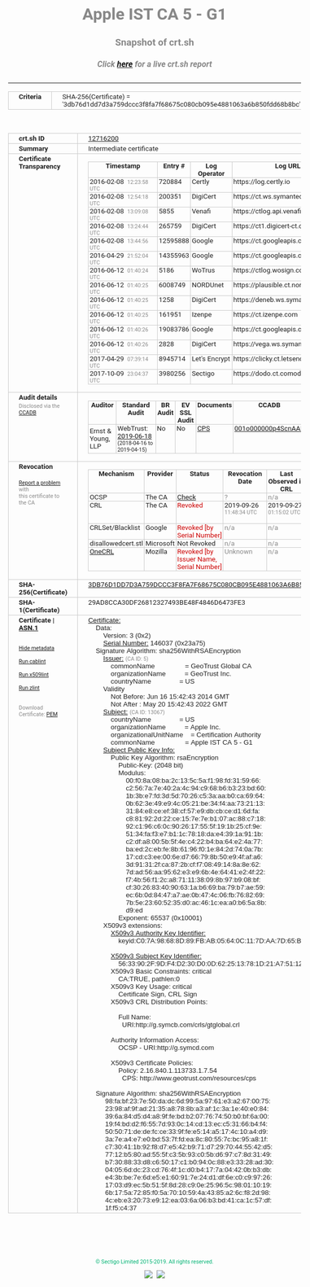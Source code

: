 # Apple IST CA 5 - G1
### Snapshot of crt.sh
##### Click [here](https://crt.sh/?q=3DB76D1DD7D3A759DCCC3F8FA7F68675C080CB095E4881063A6B850FDD68B8BC) for a live crt.sh report

---
<!DOCTYPE HTML PUBLIC "-//W3C//DTD HTML 4.0 Transitional//EN">
<HTML>
<HEAD>
  <META http-equiv="Content-Type" content="text/html; charset=UTF-8">
  <TITLE>crt.sh | 3db76d1dd7d3a759dccc3f8fa7f68675c080cb095e4881063a6b850fdd68b8bc</TITLE>
  <META name="description" content="Free CT Log Certificate Search Tool from Sectigo (formerly Comodo CA)">
  <META name="keywords" content="crt.sh, CT, Certificate Transparency, Certificate Search, SSL Certificate, Sectigo, Comodo CA">
  <LINK href="//fonts.googleapis.com/css?family=Roboto+Mono|Roboto:400,400i,700,700i" rel="stylesheet">
  <STYLE type="text/css">
    a {
      white-space: nowrap;
    }
    body {
      color: #888888;
      font: 12pt Roboto, sans-serif;
      padding-top: 10px;
      text-align: center
    }
    form {
      margin: 0px
    }
    span {
      border-radius: 10px
    }
    span.heading {
      color: #888888;
      font: 12pt Roboto, sans-serif
    }
    span.title {
      background-color: #00B373;
      color: #FFFFFF;
      font: bold 18pt Roboto, sans-serif;
      padding: 0px 5px
    }
    span.text {
      color: #888888;
      font: 10pt Roboto, sans-serif
    }
    span.whiteongrey {
      background-color: #D9D9D6;
      color: #FFFFFF;
      font: bold 18pt Roboto, sans-serif;
      padding: 0px 5px
    }
    table {
      border-collapse: collapse;
      color: #222222;
      font: 10pt Roboto, sans-serif;
      margin-left: auto;
      margin-right: auto
    }
    table.options {
      border: none;
      margin-left: 10px
    }
    td, th {
      border: 1px solid #CCCCCC;
      padding: 0px 2px;
      text-align: left;
      vertical-align: top
    }
    td.outer, th.outer {
      border: 1px solid #CCCCCC;
      padding: 2px 20px;
      text-align: left
    }
    th.heading {
      color: #888888;
      font: bold italic 12pt Roboto, sans-serif;
      padding: 20px 0px 0px;
      text-align: center
    }
    th.options, td.options {
      border: none;
      vertical-align: middle
    }
    td.text {
      font: 10pt "Roboto Mono", sans-serif;
      padding: 2px 20px
    }
    td.heading {
      border: none;
      color: #888888;
      font: 12pt Roboto, sans-serif;
      padding-top: 20px;
      text-align: center
    }
    table.lint td, th {
      text-align: center
    }
    .button {
      background-color: #00B373;
      border-radius: 10px;
      color: #FFFFFF;
      font: bold 13pt Roboto, sans-serif
    }
    .copyright {
      font: 8pt Roboto, sans-serif;
      color: #00B373
    }
    .input {
      border: 1px solid #888888;
      font-weight: bold;
      text-align: center
    }
    .small {
      font: 8pt Roboto, sans-serif;
      color: #888888
    }
    .error {
      background-color: #FFDFDF;
      color: #CC0000;
      font-weight: bold
    }
    .fatal {
      background-color: #0000AA;
      color: #FFFFFF;
      font-weight: bold
    }
    .notice {
      background-color: #FFFFDF;
      color: #606000
    }
    .warning {
      background-color: #FFEFDF;
      color: #DF6000
    }
  </STYLE>
</HEAD>
<BODY>

<TABLE>
  <TR>
    <TH class="outer">Criteria</TH>
    <TD class="outer">SHA-256(Certificate) = '3db76d1dd7d3a759dccc3f8fa7f68675c080cb095e4881063a6b850fdd68b8bc'</TD>
  </TR>
</TABLE>
<BR>
<TABLE>
  <TR>
    <TH class="outer">crt.sh ID</TH>
    <TD class="outer"><A href="?id=12716200">12716200</A></TD>
  </TR>
  <TR>
    <TH class="outer">Summary</TH>
    <TD class="outer">Intermediate certificate</TD>
  </TR>
  <TR>
    <TH class="outer">Certificate<BR>Transparency</TH>
    <TD class="outer">
<TABLE class="options" style="margin-left:0px">
  <TR>
    <TH>Timestamp</TH>
    <TH>Entry #</TH>
    <TH>Log Operator</TH>
    <TH>Log URL</TH>
  </TR>
  <TR>
    <TD>2016-02-08&nbsp; <FONT class="small">12:23:58 UTC</FONT></TD>
    <TD>720884</TD>
    <TD>Certly</TD>
    <TD>https://log.certly.io</TD>
  </TR>
  <TR>
    <TD>2016-02-08&nbsp; <FONT class="small">12:54:18 UTC</FONT></TD>
    <TD>200351</TD>
    <TD>DigiCert</TD>
    <TD>https://ct.ws.symantec.com</TD>
  </TR>
  <TR>
    <TD>2016-02-08&nbsp; <FONT class="small">13:09:08 UTC</FONT></TD>
    <TD>5855</TD>
    <TD>Venafi</TD>
    <TD>https://ctlog.api.venafi.com</TD>
  </TR>
  <TR>
    <TD>2016-02-08&nbsp; <FONT class="small">13:24:44 UTC</FONT></TD>
    <TD>265759</TD>
    <TD>DigiCert</TD>
    <TD>https://ct1.digicert-ct.com/log</TD>
  </TR>
  <TR>
    <TD>2016-02-08&nbsp; <FONT class="small">13:44:56 UTC</FONT></TD>
    <TD>12595888</TD>
    <TD>Google</TD>
    <TD>https://ct.googleapis.com/pilot</TD>
  </TR>
  <TR>
    <TD>2016-04-29&nbsp; <FONT class="small">21:52:04 UTC</FONT></TD>
    <TD>14355963</TD>
    <TD>Google</TD>
    <TD>https://ct.googleapis.com/rocketeer</TD>
  </TR>
  <TR>
    <TD>2016-06-12&nbsp; <FONT class="small">01:40:24 UTC</FONT></TD>
    <TD>5186</TD>
    <TD>WoTrus</TD>
    <TD>https://ctlog.wosign.com</TD>
  </TR>
  <TR>
    <TD>2016-06-12&nbsp; <FONT class="small">01:40:25 UTC</FONT></TD>
    <TD>6008749</TD>
    <TD>NORDUnet</TD>
    <TD>https://plausible.ct.nordu.net</TD>
  </TR>
  <TR>
    <TD>2016-06-12&nbsp; <FONT class="small">01:40:25 UTC</FONT></TD>
    <TD>1258</TD>
    <TD>DigiCert</TD>
    <TD>https://deneb.ws.symantec.com</TD>
  </TR>
  <TR>
    <TD>2016-06-12&nbsp; <FONT class="small">01:40:25 UTC</FONT></TD>
    <TD>161951</TD>
    <TD>Izenpe</TD>
    <TD>https://ct.izenpe.com</TD>
  </TR>
  <TR>
    <TD>2016-06-12&nbsp; <FONT class="small">01:40:26 UTC</FONT></TD>
    <TD>19083786</TD>
    <TD>Google</TD>
    <TD>https://ct.googleapis.com/aviator</TD>
  </TR>
  <TR>
    <TD>2016-06-12&nbsp; <FONT class="small">01:40:26 UTC</FONT></TD>
    <TD>2828</TD>
    <TD>DigiCert</TD>
    <TD>https://vega.ws.symantec.com</TD>
  </TR>
  <TR>
    <TD>2017-04-29&nbsp; <FONT class="small">07:39:14 UTC</FONT></TD>
    <TD>8945714</TD>
    <TD>Let's Encrypt</TD>
    <TD>https://clicky.ct.letsencrypt.org</TD>
  </TR>
  <TR>
    <TD>2017-10-09&nbsp; <FONT class="small">23:04:37 UTC</FONT></TD>
    <TD>3980256</TD>
    <TD>Sectigo</TD>
    <TD>https://dodo.ct.comodo.com</TD>
  </TR>
</TABLE>
    </TD>
  </TR>
  <TR>
    <TH class="outer">Audit details<BR>
      <DIV class="small" style="padding-top:3px">Disclosed via the
        <A href="//ccadb-public.secure.force.com/mozilla/PublicAllIntermediateCerts" target="_blank">CCADB</A></DIV>
    </TH>
    <TD class="outer">
<TABLE class="options" style="margin-left:0px">
  <TR>
    <TH>Auditor</TH>
    <TH>Standard Audit</TH>
    <TH>BR Audit</TH>
    <TH>EV SSL Audit</TH>
    <TH>Documents</TH>
    <TH>CCADB</TH>
    <TH>Root Owner / Certificate</TH>
  </TR>
  <TR>
    <TD style="vertical-align:middle">Ernst & Young, LLP</TD>
    <TD>WebTrust:
      <A href="https://www.cpacanada.ca/generichandlers/CPACHandler.ashx?attachmentid=231565" target="_blank">2019-06-18</A>
      <BR><FONT style="font-size:8pt">(2018-04-16 to 2019-04-15)</FONT></TD>
    <TD>No    <TD>No    <TD>
      <A href="https://images.apple.com/certificateauthority/pdf/Apple_Public_CA_CPS_v4.2.pdf" target="blank">CPS</A>
    </TD>
    <TD><A href="//ccadb.force.com/001o000000p4ScnAAE" target="_blank">001o000000p4ScnAAE</A></TD>
    <TD><A href="/?id=17">DigiCert</A></TD>
  </TR>
</TABLE>
    </TD>
  </TR>
  <TR>
    <TH class="outer">Revocation<BR><BR>
      <DIV class="small" style="padding-top:3px"><A href="?id=12716200&opt=problemreporting">Report a problem</A> with<BR>this certificate to the CA</DIV></TH>
    <TD class="outer">
      <TABLE class="options" style="margin-left:0px">
        <TR>
          <TH>Mechanism</TH>
          <TH>Provider</TH>
          <TH>Status</TH>
          <TH>Revocation Date</TH>
          <TH>Last Observed in CRL</TH>
          <TH>Last Checked <SPAN style="color:#CC0000;vertical-align:middle;font-size:70%;font-weight:normal">(Error)</SPAN></TH>
        </TR>
        <TR>
          <TD>OCSP</TD>
          <TD>The CA</TD>
          <TD><A href="?id=12716200&opt=ocsp">Check</A></TD>
          <TD><SPAN style="color:#888888">?</SPAN></TD>
          <TD><SPAN style="color:#888888">n/a</SPAN></TD>
          <TD><SPAN style="color:#888888">?</SPAN></TD>
        </TR>
        <TR>
          <TD>CRL</TD>
          <TD>The CA</TD>
          <TD><SPAN style="color:#CC0000">Revoked</SPAN></TD><TD>2019-09-26&nbsp; <FONT class="small">11:48:34 UTC</FONT></TD><TD>2019-09-27&nbsp; <FONT class="small">01:15:02 UTC</FONT></TD><TD>2019-12-04&nbsp; <FONT class="small">19:11:38 UTC</FONT></TD>
        </TR>
        <TR>
          <TD>CRLSet/Blacklist</TD>
          <TD>Google</TD>
          <TD><SPAN style="color:#CC0000">Revoked [by Serial Number]</SPAN></TD>
          <TD><SPAN style="color:#888888">n/a</SPAN></TD>
          <TD><SPAN style="color:#888888">n/a</SPAN></TD>
          <TD><SPAN style="color:#888888">n/a</SPAN></TD>
        </TR>
        <TR>
          <TD>disallowedcert.stl</TD>
          <TD>Microsoft</TD>
          <TD>Not Revoked</TD>
          <TD><SPAN style="color:#888888">n/a</SPAN></TD>
          <TD><SPAN style="color:#888888">n/a</SPAN></TD>
          <TD><SPAN style="color:#888888">n/a</SPAN></TD>
        </TR>
        <TR>
          <TD><A href="/mozilla-onecrl" target="_blank">OneCRL</A></TD>
          <TD>Mozilla</TD>
          <TD><SPAN style="color:#CC0000">Revoked [by Issuer Name, Serial Number]</SPAN></TD><TD><SPAN style="color:#888888">Unknown</SPAN></TD>
          <TD><SPAN style="color:#888888">n/a</SPAN></TD>
          <TD><SPAN style="color:#888888">n/a</SPAN></TD>
        </TR>
      </TABLE>
    </TD>
  </TR>
  <TR>
    <TH class="outer">SHA-256(Certificate)</TH>
    <TD class="outer"><A href="//censys.io/certificates/3db76d1dd7d3a759dccc3f8fa7f68675c080cb095e4881063a6b850fdd68b8bc">3DB76D1DD7D3A759DCCC3F8FA7F68675C080CB095E4881063A6B850FDD68B8BC</A></TD>
  </TR>
  <TR>
    <TH class="outer">SHA-1(Certificate)</TH>
    <TD class="outer">29AD8CCA30DF26812327493BE48F4846D6473FE3</TD>
  </TR>
  <TR>
    <TH class="outer">Certificate | <A href="?asn1=12716200">ASN.1</A>
      <SPAN class="small"><BR>
      <BR><BR><A href="?id=12716200&opt=nometadata">Hide metadata</A>
      <BR><BR><A href="?id=12716200&opt=cablint">Run cablint</A>
      <BR><BR><A href="?id=12716200&opt=x509lint">Run x509lint</A>
      <BR><BR><A href="?id=12716200&opt=zlint">Run zlint</A>
      <BR><BR><BR>Download Certificate: <A href="?d=12716200">PEM</A>
      </SPAN>
    </TH>
    <TD class="text"><A href="?d=12716200">Certificate:</A><BR>&nbsp;&nbsp;&nbsp;&nbsp;Data:<BR>&nbsp;&nbsp;&nbsp;&nbsp;&nbsp;&nbsp;&nbsp;&nbsp;Version:&nbsp;3&nbsp;(0x2)<BR>&nbsp;&nbsp;&nbsp;&nbsp;&nbsp;&nbsp;&nbsp;&nbsp;<A href="?serial=023a75">Serial&nbsp;Number:</A>&nbsp;146037&nbsp;(0x23a75)<BR>&nbsp;&nbsp;&nbsp;&nbsp;Signature&nbsp;Algorithm:&nbsp;sha256WithRSAEncryption<BR>&nbsp;&nbsp;&nbsp;&nbsp;&nbsp;&nbsp;&nbsp;&nbsp;<A href="?caid=5">Issuer:</A> <SPAN class="small">(CA ID: 5)</SPAN><BR>&nbsp;&nbsp;&nbsp;&nbsp;&nbsp;&nbsp;&nbsp;&nbsp;&nbsp;&nbsp;&nbsp;&nbsp;commonName&nbsp;&nbsp;&nbsp;&nbsp;&nbsp;&nbsp;&nbsp;&nbsp;&nbsp;&nbsp;&nbsp;&nbsp;&nbsp;&nbsp;&nbsp;&nbsp;=&nbsp;GeoTrust&nbsp;Global&nbsp;CA<BR>&nbsp;&nbsp;&nbsp;&nbsp;&nbsp;&nbsp;&nbsp;&nbsp;&nbsp;&nbsp;&nbsp;&nbsp;organizationName&nbsp;&nbsp;&nbsp;&nbsp;&nbsp;&nbsp;&nbsp;&nbsp;&nbsp;&nbsp;=&nbsp;GeoTrust&nbsp;Inc.<BR>&nbsp;&nbsp;&nbsp;&nbsp;&nbsp;&nbsp;&nbsp;&nbsp;&nbsp;&nbsp;&nbsp;&nbsp;countryName&nbsp;&nbsp;&nbsp;&nbsp;&nbsp;&nbsp;&nbsp;&nbsp;&nbsp;&nbsp;&nbsp;&nbsp;&nbsp;&nbsp;&nbsp;=&nbsp;US<BR>&nbsp;&nbsp;&nbsp;&nbsp;&nbsp;&nbsp;&nbsp;&nbsp;Validity<BR>&nbsp;&nbsp;&nbsp;&nbsp;&nbsp;&nbsp;&nbsp;&nbsp;&nbsp;&nbsp;&nbsp;&nbsp;Not&nbsp;Before:&nbsp;Jun&nbsp;16&nbsp;15:42:43&nbsp;2014&nbsp;GMT<BR>&nbsp;&nbsp;&nbsp;&nbsp;&nbsp;&nbsp;&nbsp;&nbsp;&nbsp;&nbsp;&nbsp;&nbsp;Not&nbsp;After&nbsp;:&nbsp;May&nbsp;20&nbsp;15:42:43&nbsp;2022&nbsp;GMT<BR>&nbsp;&nbsp;&nbsp;&nbsp;&nbsp;&nbsp;&nbsp;&nbsp;<A href="?caid=13067">Subject:</A> <SPAN class="small">(CA ID: 13067)</SPAN><BR>&nbsp;&nbsp;&nbsp;&nbsp;&nbsp;&nbsp;&nbsp;&nbsp;&nbsp;&nbsp;&nbsp;&nbsp;countryName&nbsp;&nbsp;&nbsp;&nbsp;&nbsp;&nbsp;&nbsp;&nbsp;&nbsp;&nbsp;&nbsp;&nbsp;&nbsp;&nbsp;&nbsp;=&nbsp;US<BR>&nbsp;&nbsp;&nbsp;&nbsp;&nbsp;&nbsp;&nbsp;&nbsp;&nbsp;&nbsp;&nbsp;&nbsp;organizationName&nbsp;&nbsp;&nbsp;&nbsp;&nbsp;&nbsp;&nbsp;&nbsp;&nbsp;&nbsp;=&nbsp;Apple&nbsp;Inc.<BR>&nbsp;&nbsp;&nbsp;&nbsp;&nbsp;&nbsp;&nbsp;&nbsp;&nbsp;&nbsp;&nbsp;&nbsp;organizationalUnitName&nbsp;&nbsp;&nbsp;&nbsp;=&nbsp;Certification&nbsp;Authority<BR>&nbsp;&nbsp;&nbsp;&nbsp;&nbsp;&nbsp;&nbsp;&nbsp;&nbsp;&nbsp;&nbsp;&nbsp;commonName&nbsp;&nbsp;&nbsp;&nbsp;&nbsp;&nbsp;&nbsp;&nbsp;&nbsp;&nbsp;&nbsp;&nbsp;&nbsp;&nbsp;&nbsp;&nbsp;=&nbsp;Apple&nbsp;IST&nbsp;CA&nbsp;5&nbsp;-&nbsp;G1<BR>&nbsp;&nbsp;&nbsp;&nbsp;&nbsp;&nbsp;&nbsp;&nbsp;<A href="?spkisha256=56e98deac006a729afa2ed79f9e419df69f451242596d2aaf284c74a855e352e">Subject&nbsp;Public&nbsp;Key&nbsp;Info:</A><BR>&nbsp;&nbsp;&nbsp;&nbsp;&nbsp;&nbsp;&nbsp;&nbsp;&nbsp;&nbsp;&nbsp;&nbsp;Public&nbsp;Key&nbsp;Algorithm:&nbsp;rsaEncryption<BR>&nbsp;&nbsp;&nbsp;&nbsp;&nbsp;&nbsp;&nbsp;&nbsp;&nbsp;&nbsp;&nbsp;&nbsp;&nbsp;&nbsp;&nbsp;&nbsp;Public-Key:&nbsp;(2048&nbsp;bit)<BR>&nbsp;&nbsp;&nbsp;&nbsp;&nbsp;&nbsp;&nbsp;&nbsp;&nbsp;&nbsp;&nbsp;&nbsp;&nbsp;&nbsp;&nbsp;&nbsp;Modulus:<BR>&nbsp;&nbsp;&nbsp;&nbsp;&nbsp;&nbsp;&nbsp;&nbsp;&nbsp;&nbsp;&nbsp;&nbsp;&nbsp;&nbsp;&nbsp;&nbsp;&nbsp;&nbsp;&nbsp;&nbsp;00:f0:8a:08:ba:2c:13:5c:5a:f1:98:fd:31:59:66:<BR>&nbsp;&nbsp;&nbsp;&nbsp;&nbsp;&nbsp;&nbsp;&nbsp;&nbsp;&nbsp;&nbsp;&nbsp;&nbsp;&nbsp;&nbsp;&nbsp;&nbsp;&nbsp;&nbsp;&nbsp;c2:56:7a:7e:40:2a:4c:94:c9:68:b6:b3:23:bd:60:<BR>&nbsp;&nbsp;&nbsp;&nbsp;&nbsp;&nbsp;&nbsp;&nbsp;&nbsp;&nbsp;&nbsp;&nbsp;&nbsp;&nbsp;&nbsp;&nbsp;&nbsp;&nbsp;&nbsp;&nbsp;1b:3b:e7:fd:3d:5d:70:26:c5:3a:aa:b0:ca:69:64:<BR>&nbsp;&nbsp;&nbsp;&nbsp;&nbsp;&nbsp;&nbsp;&nbsp;&nbsp;&nbsp;&nbsp;&nbsp;&nbsp;&nbsp;&nbsp;&nbsp;&nbsp;&nbsp;&nbsp;&nbsp;0b:62:3e:49:e9:4c:05:21:be:34:f4:aa:73:21:13:<BR>&nbsp;&nbsp;&nbsp;&nbsp;&nbsp;&nbsp;&nbsp;&nbsp;&nbsp;&nbsp;&nbsp;&nbsp;&nbsp;&nbsp;&nbsp;&nbsp;&nbsp;&nbsp;&nbsp;&nbsp;31:84:e8:ce:ef:38:cf:57:e9:db:cb:ce:d1:6d:fa:<BR>&nbsp;&nbsp;&nbsp;&nbsp;&nbsp;&nbsp;&nbsp;&nbsp;&nbsp;&nbsp;&nbsp;&nbsp;&nbsp;&nbsp;&nbsp;&nbsp;&nbsp;&nbsp;&nbsp;&nbsp;c8:81:92:2d:22:ce:15:7e:7e:b1:07:ac:88:c7:18:<BR>&nbsp;&nbsp;&nbsp;&nbsp;&nbsp;&nbsp;&nbsp;&nbsp;&nbsp;&nbsp;&nbsp;&nbsp;&nbsp;&nbsp;&nbsp;&nbsp;&nbsp;&nbsp;&nbsp;&nbsp;92:c1:96:c6:0c:90:26:17:55:5f:19:1b:25:cf:9e:<BR>&nbsp;&nbsp;&nbsp;&nbsp;&nbsp;&nbsp;&nbsp;&nbsp;&nbsp;&nbsp;&nbsp;&nbsp;&nbsp;&nbsp;&nbsp;&nbsp;&nbsp;&nbsp;&nbsp;&nbsp;51:34:fa:f3:e7:b1:1c:78:18:da:e4:39:1a:91:1b:<BR>&nbsp;&nbsp;&nbsp;&nbsp;&nbsp;&nbsp;&nbsp;&nbsp;&nbsp;&nbsp;&nbsp;&nbsp;&nbsp;&nbsp;&nbsp;&nbsp;&nbsp;&nbsp;&nbsp;&nbsp;c2:df:a8:00:5b:5f:4e:c4:22:b4:ba:64:e2:4a:77:<BR>&nbsp;&nbsp;&nbsp;&nbsp;&nbsp;&nbsp;&nbsp;&nbsp;&nbsp;&nbsp;&nbsp;&nbsp;&nbsp;&nbsp;&nbsp;&nbsp;&nbsp;&nbsp;&nbsp;&nbsp;ba:ed:2c:eb:fe:8b:61:96:f0:1e:84:2d:74:0a:7b:<BR>&nbsp;&nbsp;&nbsp;&nbsp;&nbsp;&nbsp;&nbsp;&nbsp;&nbsp;&nbsp;&nbsp;&nbsp;&nbsp;&nbsp;&nbsp;&nbsp;&nbsp;&nbsp;&nbsp;&nbsp;17:cd:c3:ee:00:6e:d7:66:79:8b:50:e9:4f:af:a6:<BR>&nbsp;&nbsp;&nbsp;&nbsp;&nbsp;&nbsp;&nbsp;&nbsp;&nbsp;&nbsp;&nbsp;&nbsp;&nbsp;&nbsp;&nbsp;&nbsp;&nbsp;&nbsp;&nbsp;&nbsp;3d:91:31:2f:ca:87:2b:cf:f7:08:49:14:8a:8e:62:<BR>&nbsp;&nbsp;&nbsp;&nbsp;&nbsp;&nbsp;&nbsp;&nbsp;&nbsp;&nbsp;&nbsp;&nbsp;&nbsp;&nbsp;&nbsp;&nbsp;&nbsp;&nbsp;&nbsp;&nbsp;7d:ad:56:aa:95:62:e3:e9:6b:4e:64:41:e2:4f:22:<BR>&nbsp;&nbsp;&nbsp;&nbsp;&nbsp;&nbsp;&nbsp;&nbsp;&nbsp;&nbsp;&nbsp;&nbsp;&nbsp;&nbsp;&nbsp;&nbsp;&nbsp;&nbsp;&nbsp;&nbsp;f7:4b:56:f1:2c:a8:71:11:38:09:8b:97:b9:08:bf:<BR>&nbsp;&nbsp;&nbsp;&nbsp;&nbsp;&nbsp;&nbsp;&nbsp;&nbsp;&nbsp;&nbsp;&nbsp;&nbsp;&nbsp;&nbsp;&nbsp;&nbsp;&nbsp;&nbsp;&nbsp;cf:30:26:83:40:90:63:1a:b6:69:ba:79:b7:ae:59:<BR>&nbsp;&nbsp;&nbsp;&nbsp;&nbsp;&nbsp;&nbsp;&nbsp;&nbsp;&nbsp;&nbsp;&nbsp;&nbsp;&nbsp;&nbsp;&nbsp;&nbsp;&nbsp;&nbsp;&nbsp;ec:6b:0d:84:47:a7:ae:0b:47:4c:06:fb:76:82:69:<BR>&nbsp;&nbsp;&nbsp;&nbsp;&nbsp;&nbsp;&nbsp;&nbsp;&nbsp;&nbsp;&nbsp;&nbsp;&nbsp;&nbsp;&nbsp;&nbsp;&nbsp;&nbsp;&nbsp;&nbsp;7b:5e:23:60:52:35:d0:ac:46:1c:ea:a0:b6:5a:8b:<BR>&nbsp;&nbsp;&nbsp;&nbsp;&nbsp;&nbsp;&nbsp;&nbsp;&nbsp;&nbsp;&nbsp;&nbsp;&nbsp;&nbsp;&nbsp;&nbsp;&nbsp;&nbsp;&nbsp;&nbsp;d9:ed<BR>&nbsp;&nbsp;&nbsp;&nbsp;&nbsp;&nbsp;&nbsp;&nbsp;&nbsp;&nbsp;&nbsp;&nbsp;&nbsp;&nbsp;&nbsp;&nbsp;Exponent:&nbsp;65537&nbsp;(0x10001)<BR>&nbsp;&nbsp;&nbsp;&nbsp;&nbsp;&nbsp;&nbsp;&nbsp;X509v3&nbsp;extensions:<BR>&nbsp;&nbsp;&nbsp;&nbsp;&nbsp;&nbsp;&nbsp;&nbsp;&nbsp;&nbsp;&nbsp;&nbsp;<A href="?ski=c07a98688d89fbab05640c117daa7d65b8cacc4e">X509v3&nbsp;Authority&nbsp;Key&nbsp;Identifier:</A><BR>&nbsp;&nbsp;&nbsp;&nbsp;&nbsp;&nbsp;&nbsp;&nbsp;&nbsp;&nbsp;&nbsp;&nbsp;&nbsp;&nbsp;&nbsp;&nbsp;keyid:C0:7A:98:68:8D:89:FB:AB:05:64:0C:11:7D:AA:7D:65:B8:CA:CC:4E<BR><BR>&nbsp;&nbsp;&nbsp;&nbsp;&nbsp;&nbsp;&nbsp;&nbsp;&nbsp;&nbsp;&nbsp;&nbsp;<A href="?ski=5633902f9df4d230d00d622513781d21a751120f">X509v3&nbsp;Subject&nbsp;Key&nbsp;Identifier:</A><BR>&nbsp;&nbsp;&nbsp;&nbsp;&nbsp;&nbsp;&nbsp;&nbsp;&nbsp;&nbsp;&nbsp;&nbsp;&nbsp;&nbsp;&nbsp;&nbsp;56:33:90:2F:9D:F4:D2:30:D0:0D:62:25:13:78:1D:21:A7:51:12:0F<BR>&nbsp;&nbsp;&nbsp;&nbsp;&nbsp;&nbsp;&nbsp;&nbsp;&nbsp;&nbsp;&nbsp;&nbsp;X509v3&nbsp;Basic&nbsp;Constraints:&nbsp;critical<BR>&nbsp;&nbsp;&nbsp;&nbsp;&nbsp;&nbsp;&nbsp;&nbsp;&nbsp;&nbsp;&nbsp;&nbsp;&nbsp;&nbsp;&nbsp;&nbsp;CA:TRUE,&nbsp;pathlen:0<BR>&nbsp;&nbsp;&nbsp;&nbsp;&nbsp;&nbsp;&nbsp;&nbsp;&nbsp;&nbsp;&nbsp;&nbsp;X509v3&nbsp;Key&nbsp;Usage:&nbsp;critical<BR>&nbsp;&nbsp;&nbsp;&nbsp;&nbsp;&nbsp;&nbsp;&nbsp;&nbsp;&nbsp;&nbsp;&nbsp;&nbsp;&nbsp;&nbsp;&nbsp;Certificate&nbsp;Sign,&nbsp;CRL&nbsp;Sign<BR>&nbsp;&nbsp;&nbsp;&nbsp;&nbsp;&nbsp;&nbsp;&nbsp;&nbsp;&nbsp;&nbsp;&nbsp;X509v3&nbsp;CRL&nbsp;Distribution&nbsp;Points:&nbsp;<BR><BR>&nbsp;&nbsp;&nbsp;&nbsp;&nbsp;&nbsp;&nbsp;&nbsp;&nbsp;&nbsp;&nbsp;&nbsp;&nbsp;&nbsp;&nbsp;&nbsp;Full&nbsp;Name:<BR>&nbsp;&nbsp;&nbsp;&nbsp;&nbsp;&nbsp;&nbsp;&nbsp;&nbsp;&nbsp;&nbsp;&nbsp;&nbsp;&nbsp;&nbsp;&nbsp;&nbsp;&nbsp;URI:http://g.symcb.com/crls/gtglobal.crl<BR><BR>&nbsp;&nbsp;&nbsp;&nbsp;&nbsp;&nbsp;&nbsp;&nbsp;&nbsp;&nbsp;&nbsp;&nbsp;Authority&nbsp;Information&nbsp;Access:&nbsp;<BR>&nbsp;&nbsp;&nbsp;&nbsp;&nbsp;&nbsp;&nbsp;&nbsp;&nbsp;&nbsp;&nbsp;&nbsp;&nbsp;&nbsp;&nbsp;&nbsp;OCSP&nbsp;-&nbsp;URI:http://g.symcd.com<BR><BR>&nbsp;&nbsp;&nbsp;&nbsp;&nbsp;&nbsp;&nbsp;&nbsp;&nbsp;&nbsp;&nbsp;&nbsp;X509v3&nbsp;Certificate&nbsp;Policies:&nbsp;<BR>&nbsp;&nbsp;&nbsp;&nbsp;&nbsp;&nbsp;&nbsp;&nbsp;&nbsp;&nbsp;&nbsp;&nbsp;&nbsp;&nbsp;&nbsp;&nbsp;Policy:&nbsp;2.16.840.1.113733.1.7.54<BR>&nbsp;&nbsp;&nbsp;&nbsp;&nbsp;&nbsp;&nbsp;&nbsp;&nbsp;&nbsp;&nbsp;&nbsp;&nbsp;&nbsp;&nbsp;&nbsp;&nbsp;&nbsp;CPS:&nbsp;http://www.geotrust.com/resources/cps<BR><BR>&nbsp;&nbsp;&nbsp;&nbsp;Signature&nbsp;Algorithm:&nbsp;sha256WithRSAEncryption<BR>&nbsp;&nbsp;&nbsp;&nbsp;&nbsp;&nbsp;&nbsp;&nbsp;&nbsp;98:fa:bf:23:7e:50:da:dc:6d:99:5a:97:61:e3:a2:67:00:75:<BR>&nbsp;&nbsp;&nbsp;&nbsp;&nbsp;&nbsp;&nbsp;&nbsp;&nbsp;23:98:af:9f:ad:21:35:a8:78:8b:a3:af:1c:3a:1e:40:e0:84:<BR>&nbsp;&nbsp;&nbsp;&nbsp;&nbsp;&nbsp;&nbsp;&nbsp;&nbsp;39:6a:84:d5:d4:a8:9f:fe:bd:b2:07:76:74:50:b0:bf:6a:00:<BR>&nbsp;&nbsp;&nbsp;&nbsp;&nbsp;&nbsp;&nbsp;&nbsp;&nbsp;19:f4:bd:d2:f6:55:7d:93:0c:14:cd:13:ec:c5:31:66:b4:f4:<BR>&nbsp;&nbsp;&nbsp;&nbsp;&nbsp;&nbsp;&nbsp;&nbsp;&nbsp;50:50:71:de:de:fc:ce:33:9f:fe:e5:14:a5:17:4c:10:a4:d9:<BR>&nbsp;&nbsp;&nbsp;&nbsp;&nbsp;&nbsp;&nbsp;&nbsp;&nbsp;3a:7e:a4:e7:e0:bd:53:7f:fd:ea:8c:80:55:7c:bc:95:a8:1f:<BR>&nbsp;&nbsp;&nbsp;&nbsp;&nbsp;&nbsp;&nbsp;&nbsp;&nbsp;c7:30:41:1b:92:f8:d7:e5:42:b9:71:d7:29:70:44:55:42:d5:<BR>&nbsp;&nbsp;&nbsp;&nbsp;&nbsp;&nbsp;&nbsp;&nbsp;&nbsp;77:12:b5:80:ad:55:5f:c3:5b:93:c0:5b:d6:97:c7:8d:31:49:<BR>&nbsp;&nbsp;&nbsp;&nbsp;&nbsp;&nbsp;&nbsp;&nbsp;&nbsp;b7:30:88:33:d8:c6:50:17:c1:b0:94:0c:88:e3:33:28:ad:30:<BR>&nbsp;&nbsp;&nbsp;&nbsp;&nbsp;&nbsp;&nbsp;&nbsp;&nbsp;04:05:6d:dc:23:cd:76:4f:1c:d0:b4:17:7a:04:42:0b:b3:db:<BR>&nbsp;&nbsp;&nbsp;&nbsp;&nbsp;&nbsp;&nbsp;&nbsp;&nbsp;e4:3b:be:7e:6d:e5:e1:60:91:7e:24:d1:df:6e:c0:c9:97:26:<BR>&nbsp;&nbsp;&nbsp;&nbsp;&nbsp;&nbsp;&nbsp;&nbsp;&nbsp;17:03:d9:ec:5b:51:5f:8d:28:c9:0e:25:96:5c:98:01:10:19:<BR>&nbsp;&nbsp;&nbsp;&nbsp;&nbsp;&nbsp;&nbsp;&nbsp;&nbsp;6b:17:5a:72:85:f0:5a:70:10:59:4a:43:85:a2:6c:f8:2d:98:<BR>&nbsp;&nbsp;&nbsp;&nbsp;&nbsp;&nbsp;&nbsp;&nbsp;&nbsp;4c:eb:e3:20:73:e9:12:ea:03:6a:06:b3:bd:41:ca:1c:57:df:<BR>&nbsp;&nbsp;&nbsp;&nbsp;&nbsp;&nbsp;&nbsp;&nbsp;&nbsp;1f:f5:c4:37<BR>    </TD>
  </TR>
</TABLE>

  <BR><BR><BR>

  <P class="copyright">&copy; Sectigo Limited 2015-2019. All rights reserved.</P>
  <DIV>
    <A href="https://sectigo.com/"><IMG src="/sectigo_s.png"></A>
    &nbsp;<A href="https://github.com/crtsh"><IMG src="/GitHub-Mark-32px.png"></A>
  </DIV>
</BODY>
</HTML>
